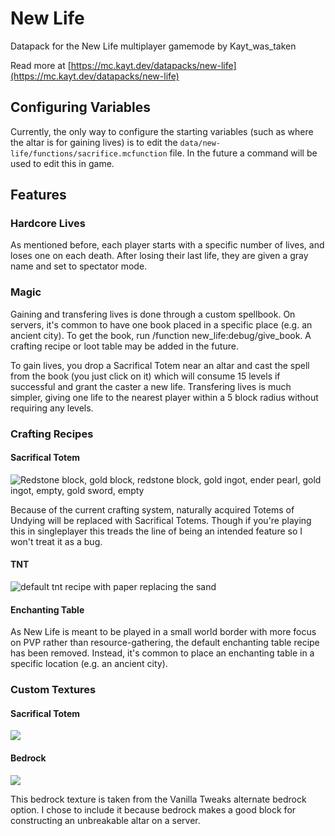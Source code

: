 # New Life
Datapack for the New Life multiplayer gamemode by Kayt_was_taken

Read more at [https://mc.kayt.dev/datapacks/new-life](https://mc.kayt.dev/datapacks/new-life)

## Configuring Variables
Currently, the only way to configure the starting variables (such as where the altar is for gaining lives) is to edit the `data/new-life/functions/sacrifice.mcfunction` file. In the future a command will be used to edit this in game.

## Features

### Hardcore Lives

As mentioned before, each player starts with a specific number of lives, and loses one on each death. After losing their last life, they are given a gray name and set to spectator mode.

### Magic

Gaining and transfering lives is done through a custom spellbook. On servers, it's common to have one book placed in a specific place (e.g. an ancient city). To get the book, run /function new_life:debug/give_book. A crafting recipe or loot table may be added in the future.

To gain lives, you drop a Sacrifical Totem near an altar and cast the spell from the book (you just click on it) which will consume 15 levels if successful and grant the caster a new life.
Transfering lives is much simpler, giving one life to the nearest player within a 5 block radius without requiring any levels.

### Crafting Recipes

#### Sacrifical Totem

![Redstone block, gold block, redstone block, gold ingot, ender pearl, gold ingot, empty, gold sword, empty](https://mc.kayt.dev/static/images/totem_crafting.png)

Because of the current crafting system, naturally acquired Totems of Undying will be replaced with Sacrifical Totems. Though if you're playing this in singleplayer this treads the line of being an intended feature so I won't treat it as a bug.

#### TNT

![default tnt recipe with paper replacing the sand](https://mc.kayt.dev/static/images/tnt_crafting.png)

#### Enchanting Table

As New Life is meant to be played in a small world border with more focus on PVP rather than resource-gathering, the default enchanting table recipe has been removed. Instead, it's common to place an enchanting table in a specific location (e.g. an ancient city).

### Custom Textures

#### Sacrifical Totem
![](https://mc.kayt.dev/static/images/sacrificial_totem.png)

#### Bedrock
![](https://mc.kayt.dev/static/images/bedrock.png)

This bedrock texture is taken from the Vanilla Tweaks alternate bedrock option. I chose to include it because bedrock makes a good block for constructing an unbreakable altar on a server.